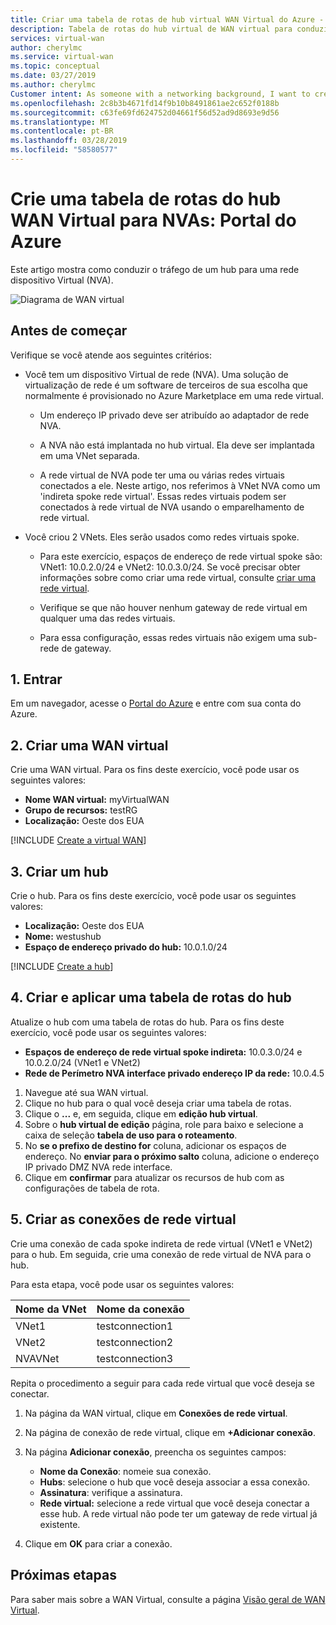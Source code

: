 ```yaml
---
title: Criar uma tabela de rotas de hub virtual WAN Virtual do Azure - portal do Azure | Microsoft Docs
description: Tabela de rotas do hub virtual de WAN virtual para conduzir o tráfego para um dispositivo de rede virtual usando o portal.
services: virtual-wan
author: cherylmc
ms.service: virtual-wan
ms.topic: conceptual
ms.date: 03/27/2019
ms.author: cherylmc
Customer intent: As someone with a networking background, I want to create a route table using the portal.
ms.openlocfilehash: 2c8b3b4671fd14f9b10b8491861ae2c652f0188b
ms.sourcegitcommit: c63fe69fd624752d04661f56d52ad9d8693e9d56
ms.translationtype: MT
ms.contentlocale: pt-BR
ms.lasthandoff: 03/28/2019
ms.locfileid: "58580577"
---
```

# <a name="create-a-virtual-wan-hub-route-table-for-nvas-azure-portal"></a>Crie uma tabela de rotas do hub WAN Virtual para NVAs: Portal do Azure

Este artigo mostra como conduzir o tráfego de um hub para uma rede dispositivo Virtual (NVA).

![Diagrama de WAN virtual](./media/virtual-wan-route-table/vwanroute.png)

## <a name="before-you-begin"></a>Antes de começar

Verifique se você atende aos seguintes critérios:

*  Você tem um dispositivo Virtual de rede (NVA). Uma solução de virtualização de rede é um software de terceiros de sua escolha que normalmente é provisionado no Azure Marketplace em uma rede virtual.

    * Um endereço IP privado deve ser atribuído ao adaptador de rede NVA.

    * A NVA não está implantada no hub virtual. Ela deve ser implantada em uma VNet separada.

    *  A rede virtual de NVA pode ter uma ou várias redes virtuais conectados a ele. Neste artigo, nos referimos à VNet NVA como um 'indireta spoke rede virtual'. Essas redes virtuais podem ser conectados à rede virtual de NVA usando o emparelhamento de rede virtual.
*  Você criou 2 VNets. Eles serão usados como redes virtuais spoke.

    * Para este exercício, espaços de endereço de rede virtual spoke são: VNet1: 10.0.2.0/24 e VNet2: 10.0.3.0/24. Se você precisar obter informações sobre como criar uma rede virtual, consulte [criar uma rede virtual](../virtual-network/quick-create-portal.md).

    * Verifique se que não houver nenhum gateway de rede virtual em qualquer uma das redes virtuais.
    * Para essa configuração, essas redes virtuais não exigem uma sub-rede de gateway.

## <a name="signin"></a>1. Entrar

Em um navegador, acesse o [Portal do Azure](https://portal.azure.com) e entre com sua conta do Azure.

## <a name="vwan"></a>2. Criar uma WAN virtual

Crie uma WAN virtual. Para os fins deste exercício, você pode usar os seguintes valores:

* **Nome WAN virtual:** myVirtualWAN
* **Grupo de recursos:** testRG
* **Localização:** Oeste dos EUA

[!INCLUDE [Create a virtual WAN](../../includes/virtual-wan-tutorial-vwan-include.md)]

## <a name="hub"></a>3. Criar um hub

Crie o hub. Para os fins deste exercício, você pode usar os seguintes valores:

* **Localização:** Oeste dos EUA
* **Nome:** westushub
* **Espaço de endereço privado do hub:** 10.0.1.0/24

[!INCLUDE [Create a hub](../../includes/virtual-wan-tutorial-hub-include.md)]

## <a name="route"></a>4. Criar e aplicar uma tabela de rotas do hub

Atualize o hub com uma tabela de rotas do hub. Para os fins deste exercício, você pode usar os seguintes valores:

* **Espaços de endereço de rede virtual spoke indireta:** 10.0.3.0/24 e 10.0.2.0/24 (VNet1 e VNet2)
* **Rede de Perímetro NVA interface privado endereço IP da rede:** 10.0.4.5

1. Navegue até sua WAN virtual.
2. Clique no hub para o qual você deseja criar uma tabela de rotas.
3. Clique o **...** e, em seguida, clique em **edição hub virtual**.
4. Sobre o **hub virtual de edição** página, role para baixo e selecione a caixa de seleção **tabela de uso para o roteamento**.
5. No **se o prefixo de destino for** coluna, adicionar os espaços de endereço. No **enviar para o próximo salto** coluna, adicione o endereço IP privado DMZ NVA rede interface.
6. Clique em **confirmar** para atualizar os recursos de hub com as configurações de tabela de rota.

## <a name="connections"></a>5. Criar as conexões de rede virtual

Crie uma conexão de cada spoke indireta de rede virtual (VNet1 e VNet2) para o hub. Em seguida, crie uma conexão de rede virtual de NVA para o hub.

 Para esta etapa, você pode usar os seguintes valores:

| Nome da VNet| Nome da conexão|
| --- | --- |
| VNet1 | testconnection1 |
| VNet2 | testconnection2 |
| NVAVNet | testconnection3 |

Repita o procedimento a seguir para cada rede virtual que você deseja se conectar.

1. Na página da WAN virtual, clique em **Conexões de rede virtual**.
2. Na página de conexão de rede virtual, clique em **+Adicionar conexão**.
3. Na página **Adicionar conexão**, preencha os seguintes campos:

    * **Nome da Conexão**: nomeie sua conexão.
    * **Hubs**: selecione o hub que você deseja associar a essa conexão.
    * **Assinatura**: verifique a assinatura.
    * **Rede virtual:** selecione a rede virtual que você deseja conectar a esse hub. A rede virtual não pode ter um gateway de rede virtual já existente.
4. Clique em **OK** para criar a conexão.

## <a name="next-steps"></a>Próximas etapas

Para saber mais sobre a WAN Virtual, consulte a página [Visão geral de WAN Virtual](virtual-wan-about.md).
